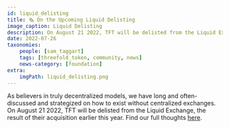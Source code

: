 ```yaml
---
id: liquid_delisting
title: 🗞 On the Upcoming Liquid Delisting
image_caption: Liquid Delisting
description: On August 21 2022, TFT will be delisted from the Liquid Exchange. Read our full thoughts.
date: 2022-07-26
taxonomies:
    people: [sam_taggart]
    tags: [threefold_token, community, news]
    news-category: [foundation]
extra:
    imgPath: liquid_delisting.png
---
```


As believers in truly decentralized models, we have long and often-discussed and strategized on how to exist without centralized exchanges. On August 21 2022, TFT will be delisted from the Liquid Exchange, the result of their acquisition earlier this year. Find our full thoughts [here]([https://forum.threefold.io/t/tft-will-be-delisted-on-liquid-what-now-and-what-next/3197).